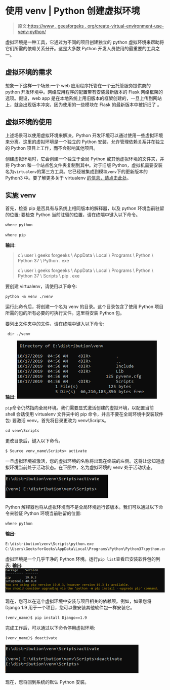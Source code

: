 # 使用 venv | Python 创建虚拟环境

> 原文:[https://www . geesforgeks . org/create-virtual-environment-use-venv-python/](https://www.geeksforgeeks.org/create-virtual-environment-using-venv-python/)

虚拟环境是一种工具，它通过为不同的项目创建独立的 python 虚拟环境来帮助将它们所需的依赖关系分开。这是大多数 Python 开发人员使用的最重要的工具之一。

## 虚拟环境的需求

想象一下这样一个场景:一个 web 应用程序托管在一个云托管服务提供商的 python 开发环境中。网络应用程序的配置带有安装最新版本的 Flask 网络框架的选项。假设，web app 是在本地系统上用旧版本的框架创建的，一旦上传到网站上，就会出现版本冲突，因为使用的一些模块在 Flask 的最新版本中被折旧了
。

## 虚拟环境的使用

上述场景可以使用虚拟环境来解决。Python 开发环境可以通过使用一些虚拟环境来分离。这里的虚拟环境是一个独立的 Python 安装，允许管理依赖关系并在独立的 Python 项目上工作，而不会影响其他项目。

创建虚拟环境时，它会创建一个独立于全局 Python 或其他虚拟环境的文件夹，并将 Python 和一个站点包文件夹复制到其中。对于旧版 Python，虚拟机需要安装名为`virtualenv`的第三方工具。它已经被集成到模块`venv`下的更新版本的 Python3 中。要了解更多关于 virtualenv [的信息，请点击此处](https://www.geeksforgeeks.org/python-virtual-environment/)。

## 实施 venv

首先，检查 pip 是否具有与系统上相同版本的解释器，以及 python 环境当前驻留的位置:
要检查 Python 当前驻留的位置，请在终端中键入以下命令。

```
where python

where pip

```

**输出:**

> c:\ user \ geeks forgeeks \ AppData \ Local \ Programs \ Python \ Python 37 \ Python . exe
> 
> c:\ user \ geeks forgeeks \ AppData \ Local \ Programs \ Python \ Python 37 \ Scripts \ pip . exe

要创建 virtualenv，请使用以下命令:

```
python -m venv ./venv

```

运行此命令后，将创建一个名为 venv 的目录。这个目录包含了使用 Python 项目所需的包的所有必要的可执行文件。这里将安装 Python 包。

要列出文件夹中的文件，请在终端中键入以下命令:

```
 dir ./venv

```

**输出:**
![](img/019ea466f7feaef52c6f0dbb37bfbe59.png)

`pip`命令仍然指向全局环境。我们需要显式激活创建的虚拟环境，以配置当前 shell 会话使用 virtualenv 文件夹中的 pip 命令，并且不要在全局环境中安装软件包:
要激活 venv，首先将目录更改为 venv\Scripts。

```
cd venv\Scripts

```

更改目录后，键入以下命令。

```
$ Source venv_name\Scripts> activate

```

一旦虚拟环境被激活，您的虚拟环境的名称将出现在终端的左侧。这将让您知道虚拟环境当前处于活动状态。在下图中，名为虚拟环境的 venv 处于活动状态。

![](img/d7484b9b3e7b68fc3c800ec2e0acfad3.png)

Python 解释器也将从虚拟环境而不是全局环境运行该版本。我们可以通过以下命令来验证 Python 环境当前驻留的位置:

```
where python

```

**输出:**

```
E:\distribution\venv\Scripts\python.exe
C:\Users\GeeksforGeeks\AppData\Local\Programs\Python\Python37\python.exe

```

虚拟环境是一个几乎干净的 Python 环境。运行`pip list`查看已安装软件包的列表:
**输出:**
![](img/39f1bb427d8d990670988d9f71156229.png)

现在，您可以在这个虚拟环境中安装与项目相关的依赖项。例如，如果您将 Django 1.9 用于一个项目，您可以像安装其他软件包一样安装它。

```
(venv_name)$ pip install Django==1.9

```

完成工作后，可以通过以下命令停用虚拟环境:

```
(venv_name)$ deactivate

```

![](img/2f58c0eaa7e3f6e6ac69dc929cbc7491.png)

现在，您将回到系统的默认 Python 安装。